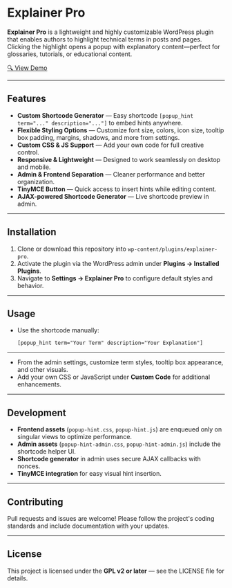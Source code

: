 
# Explainer Pro

**Explainer Pro** is a lightweight and highly customizable WordPress plugin that enables authors to highlight technical terms in posts and pages. Clicking the highlight opens a popup with explanatory content—perfect for glossaries, tutorials, or educational content.

[🔍 View Demo](https://matinsaber.com/explainer-pro/)

---

## Features

- **Custom Shortcode Generator** — Easy shortcode `[popup_hint term="..." description="..."]` to embed hints anywhere.
- **Flexible Styling Options** — Customize font size, colors, icon size, tooltip box padding, margins, shadows, and more from settings.
- **Custom CSS & JS Support** — Add your own code for full creative control.
- **Responsive & Lightweight** — Designed to work seamlessly on desktop and mobile.
- **Admin & Frontend Separation** — Cleaner performance and better organization.
- **TinyMCE Button** — Quick access to insert hints while editing content.
- **AJAX-powered Shortcode Generator** — Live shortcode preview in admin.

---

## Installation

1. Clone or download this repository into `wp-content/plugins/explainer-pro`.
2. Activate the plugin via the WordPress admin under **Plugins → Installed Plugins**.
3. Navigate to **Settings → Explainer Pro** to configure default styles and behavior.

---

## Usage

- Use the shortcode manually:
  ```text
  [popup_hint term="Your Term" description="Your Explanation"]
---

* From the admin settings, customize term styles, tooltip box appearance, and other visuals.
* Add your own CSS or JavaScript under **Custom Code** for additional enhancements.

---

## Development

* **Frontend assets** (`popup-hint.css`, `popup-hint.js`) are enqueued only on singular views to optimize performance.
* **Admin assets** (`popup-hint-admin.css`, `popup-hint-admin.js`) include the shortcode helper UI.
* **Shortcode generator** in admin uses secure AJAX callbacks with nonces.
* **TinyMCE integration** for easy visual hint insertion.

---

## Contributing

Pull requests and issues are welcome! Please follow the project's coding standards and include documentation with your updates.

---

## License

This project is licensed under the **GPL v2 or later** — see the LICENSE file for details.

